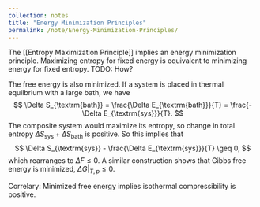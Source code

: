 ```yaml
---
collection: notes
title: "Energy Minimization Principles"
permalink: /note/Energy-Minimization-Principles/
---
```

The [[Entropy Maximization Principle]] implies an energy minimization principle. Maximizing entropy for fixed energy is equivalent to minimizing energy for fixed entropy.
TODO: How?

The free energy is also minimized. If a system is placed in thermal equilbrium with a large bath, we have
$$
\Delta S_{\textrm{bath}} = \frac{\Delta E_{\textrm{bath}}}{T} = \frac{- \Delta E_{\textrm{sys}}}{T}.
$$
The composite system would maximize its entropy, so change in total entropy $\Delta S_{\textrm{sys}} + \Delta S_{\textrm{bath}}$ is positive. So this implies that 
$$
\Delta S_{\textrm{sys}} - \frac{\Delta E_{\textrm{sys}}}{T} \geq 0,
$$
which rearranges to $\Delta F \leq 0$.
A similar construction shows that Gibbs free energy is minimized, $\Delta G|_{T,p} \leq 0$.

Correlary:
Minimized free energy implies isothermal compressibility is positive. 